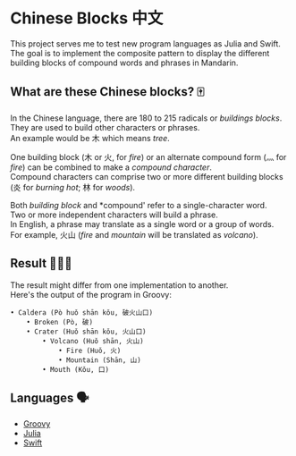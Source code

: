 # Chinese Blocks 中文
This project serves me to test new program languages as Julia and Swift.  
The goal is to implement the composite pattern to display the different building blocks of compound words and phrases in Mandarin.

## What are these Chinese blocks? 🀄️
In the Chinese language, there are 180 to 215 radicals or *buildings blocks*.  
They are used to build other characters or phrases.  
An example would be 木 which means *tree*.

One building block (木 or 火, for *fire*) or an alternate compound form (灬 for *fire*) can be combined to make a *compound character*.  
Compound characters can comprise two or more different building blocks (炎 for *burning hot*; 林 for *woods*).

Both *building block* and *compound' refer to a single-character word.  
Two or more independent characters will build a phrase.  
In English, a phrase may translate as a single word or a group of words.  
For example, 火山 (*fire* and *mountain* will be translated as *volcano*).

## Result 👨🏻‍💻
The result might differ from one implementation to another.  
Here's the output of the program in Groovy:

	• Caldera (Pò huǒ shān kǒu, 破火山口)
		• Broken (Pò, 破)
		• Crater (Huǒ shān kǒu, 火山口)
			• Volcano (Huǒ shān, 火山)
				• Fire (Huǒ, 火)
				• Mountain (Shān, 山)
			• Mouth (Kǒu, 口)

## Languages 🗣️
- [Groovy](tree/master/Groovy/README.md)
- [Julia](tree/master/Julia/README.md)
- [Swift](tree/master/Swift/README.md)
